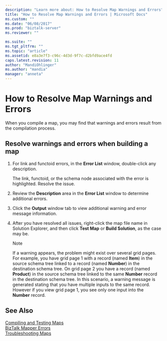 ```yaml
---
description: "Learn more about: How to Resolve Map Warnings and Errors"
title: "How to Resolve Map Warnings and Errors | Microsoft Docs"
ms.custom: ""
ms.date: "06/08/2017"
ms.prod: "biztalk-server"
ms.reviewer: ""

ms.suite: ""
ms.tgt_pltfrm: ""
ms.topic: "article"
ms.assetid: e8a3e7f3-c96c-4d3d-9f7c-d2bfd9ace4fd
caps.latest.revision: 11
author: "MandiOhlinger"
ms.author: "mandia"
manager: "anneta"
---
```

# How to Resolve Map Warnings and Errors
When you compile a map, you may find that warnings and errors result from the compilation process.  
  
## Resolve warnings and errors when building a map  
  
1.  For link and functoid errors, in the **Error List** window, double-click any description.  
  
     The link, functoid, or the schema node associated with the error is highlighted. Resolve the issue.  
  
2.  Review the **Description** area in the **Error List** window to determine additional errors.  
  
3.  Click the **Output** window tab to view additional warning and error message information.  
  
4.  After you have resolved all issues, right-click the map file name in Solution Explorer, and then click **Test Map** or **Build Solution**, as the case may be.  
  
    > [!NOTE]
    >  If a warning appears, the problem might exist over several grid pages. For example, you have grid page 1 with a record (named **Item**) in the source schema tree linked to a record (named **Number**) in the destination schema tree. On grid page 2 you have a record (named **Product**) in the source schema tree linked to the same **Number** record in the destination schema tree. In this scenario, a warning message is generated stating that you have multiple inputs to the same record. However if you view grid page 1, you see only one input into the **Number** record. 
  
## See Also  
 [Compiling and Testing Maps](../core/compiling-and-testing-maps.md)   
 [BizTalk Mapper Errors](../core/biztalk-mapper-errors.md)   
 [Troubleshooting Maps](../core/troubleshooting-maps.md)

